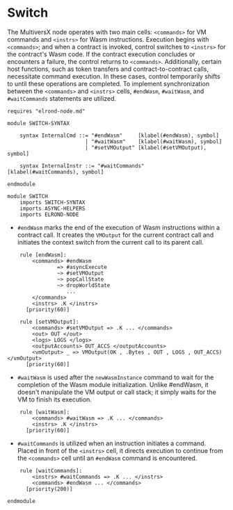 # Switch

The MultiversX node operates with two main cells: `<commands>` for VM commands
and `<instrs>` for Wasm instructions. Execution begins with `<commands>`; and when a
contract is invoked, control switches to `<instrs>` for the contract's Wasm code.
If the contract execution concludes or encounters a failure, the control returns to `<commands>`.
Additionally, certain host functions, such as token transfers and contract-to-contract calls, 
necessitate command execution. In these cases, control temporarily shifts to <commands> until
these operations are completed.
To implement synchronization between the `<commands>` and `<instrs>` cells, `#endWasm`, `#waitWasm`,
and `#waitCommands` statements are utilized.

```k
requires "elrond-node.md"

module SWITCH-SYNTAX

    syntax InternalCmd ::= "#endWasm"     [klabel(#endWasm), symbol]
                         | "#waitWasm"    [klabel(#waitWasm), symbol]
                         | "#setVMOutput" [klabel(#setVMOutput), symbol]

    syntax InternalInstr ::= "#waitCommands"    [klabel(#waitCommands), symbol]

endmodule

module SWITCH
    imports SWITCH-SYNTAX
    imports ASYNC-HELPERS
    imports ELROND-NODE
```

- `#endWasm` marks the end of the execution of Wasm instructions within a contract call.
  It creates the `VMOutput` for the current contract call and initiates the context switch
  from the current call to its parent call. 

```k
    rule [endWasm]:
        <commands> #endWasm 
                => #asyncExecute
                ~> #setVMOutput
                ~> popCallState
                ~> dropWorldState
                   ...
        </commands>
        <instrs> .K </instrs>
      [priority(60)]

    rule [setVMOutput]:
        <commands> #setVMOutput => .K ... </commands>
        <out> OUT </out>
        <logs> LOGS </logs>
        <outputAccounts> OUT_ACCS </outputAccounts>
        <vmOutput> _ => VMOutput(OK , .Bytes , OUT , LOGS , OUT_ACCS) </vmOutput>
      [priority(60)]

```

- `#waitWasm` is used after the `newWasmInstance` command to wait for the
  completion of the Wasm module initialization. Unlike #endWasm, it doesn't manipulate the VM output
  or call stack; it simply waits for the VM to finish its execution.

```k
    rule [waitWasm]:
        <commands> #waitWasm => .K ... </commands>
        <instrs> .K </instrs>
      [priority(60)]
```

- `#waitCommands` is utilized when an instruction initiates a command. Placed in front of the `<instrs>` cell,
  it directs execution to continue from the `<commands>` cell until an `#endWasm` command is encountered.

```k
    rule [waitCommands]:
        <instrs> #waitCommands => .K ... </instrs>
        <commands> #endWasm ... </commands>
      [priority(200)]
```

```k
endmodule
```